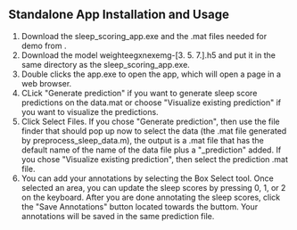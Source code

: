 ## Standalone App Installation and Usage
1. Download the sleep_scoring_app.exe and the .mat files needed for demo from [](https://drive.google.com/drive/u/0/folders/13nNVXYcjN2yw_9LVrmXtooh5K9VDSyxJ).
2. Download the model weighteegxnexemg-[3. 5. 7.].h5 and put it in the same directory as the sleep_scoring_app.exe.
3. Double clicks the app.exe to open the app, which will open a page in a web browser.
4. CLick "Generate prediction" if you want to generate sleep score predictions on the data.mat or choose "Visualize existing prediction" if you want to visualize the predictions.
5. Click Select Files. If you chose "Generate prediction", then use the file finder that should pop up now to select the data (the .mat file generated by preprocess_sleep_data.m), the output is a .mat file that has the default name of the name of the data file plus a "_prediction" added. If you chose "Visualize existing prediction", then select the prediction .mat file.
6. You can add your annotations by selecting the Box Select tool. Once selected an area, you can update the sleep scores by pressing 0, 1, or 2 on the keyboard. After you are done annotating the sleep scores, click the "Save Annotations" button located towards the buttom. Your annotations will be saved in the same prediction file.